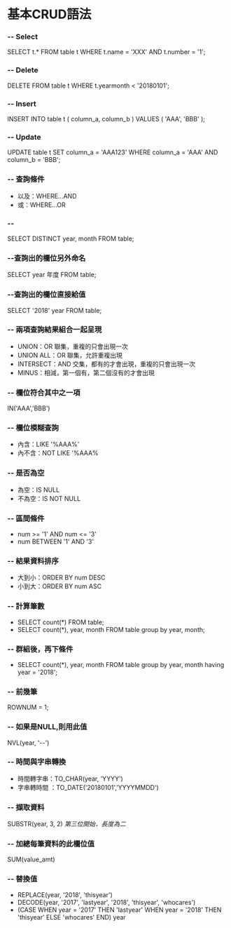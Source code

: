 # 基本CRUD語法

### -- Select

SELECT t.\* FROM table t WHERE t.name = 'XXX' AND t.number = '1';

### -- Delete

DELETE FROM table t WHERE t.yearmonth &lt; '20180101';

### -- Insert

INSERT INTO table t \( column\_a, column\_b \) VALUES \( 'AAA', 'BBB' \);

### -- Update

UPDATE table t SET column\_a = 'AAA123' WHERE column\_a = 'AAA' AND column\_b = 'BBB';

### -- 查詢條件

* 以及：WHERE...AND
* 或：WHERE...OR

### -- 

SELECT DISTINCT year, month FROM table;

### --查詢出的欄位另外命名

SELECT year 年度 FROM table;

### --查詢出的欄位直接給值

SELECT '2018' year FROM table;

### -- 兩項查詢結果組合一起呈現

* UNION：OR 聯集，重複的只會出現一次
* UNION ALL：OR 聯集，允許重複出現
* INTERSECT：AND 交集，都有的才會出現，重複的只會出現一次
* MINUS：相減，第一個有，第二個沒有的才會出現

### -- 欄位符合其中之一項

IN\('AAA','BBB'\)

### -- 欄位模糊查詢

* 內含：LIKE '%AAA%'
* 內不含：NOT LIKE '%AAA%

### -- 是否為空

* 為空：IS NULL
* 不為空：IS NOT NULL

### -- 區間條件

* num &gt;= '1' AND num &lt;= '3'
* num BETWEEN '1' AND '3'

### -- 結果資料排序

* 大到小：ORDER BY num DESC
* 小到大：ORDER BY num ASC

### -- 計算筆數

* SELECT count\(\*\) FROM table;
* SELECT count\(\*\), year, month FROM table group by year, month;

### -- 群組後，再下條件

* SELECT count\(\*\), year, month FROM table group by year, month having year = '2018';

### -- 前幾筆

ROWNUM = 1;

### -- 如果是NULL,則用此值

NVL\(year, '--'\)

### -- 時間與字串轉換

* 時間轉字串：TO\_CHAR\(year, 'YYYY'\)
* 字串轉時間 ：TO\_DATE\('20180101','YYYYMMDD'\)

### -- 擷取資料

SUBSTR\(year, 3, 2\)   _第三位開始，長度為二_

### -- 加總每筆資料的此欄位值

SUM\(value\_amt\)

### -- 替換值

* REPLACE\(year, '2018', 'thisyear'\)
* DECODE\(year, '2017', 'lastyear', '2018', 'thisyear', 'whocares'\)
* \(CASE WHEN year = '2017' THEN 'lastyear'  WHEN year = '2018' THEN 'thisyear'  ELSE 'whocares' END\) year





